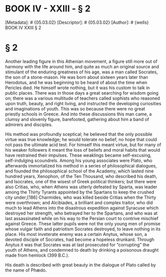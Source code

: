 # BOOK IV - XXIII - § 2
[Metadata]: # {05.03.02}
[Descriptor]: # {05.03.02}
[Author]: # {wells}
BOOK IV
XXIII
§ 2
# § 2
Another leading figure in this Athenian movement, a figure still more out of
harmony with the life around him, and quite as much an original source and
stimulant of the enduring greatness of his age, was a man called Socrates, the
son of a stone-mason. He was born about sixteen years later than Herodotus, and
he was beginning to be heard of about the time when Pericles died. He himself
wrote nothing, but it was his custom to talk in public places. There was in
those days a great searching for wisdom going on; there was a various multitude
of teachers called sophists who reasoned upon truth, beauty, and right living,
and instructed the developing curiosities and imaginations of youth. This was
so because there were no great priestly schools in Greece. And into these
discussions this man came, a clumsy and slovenly figure, barefooted, gathering
about him a band of admirers and disciples.

His method was profoundly sceptical; he believed that the only possible virtue
was true knowledge; he would tolerate no belief, no hope that could not pass
the ultimate acid test. For himself this meant virtue, but for many of his
weaker followers it meant the loss of beliefs and moral habits that would have
restrained their impulses. These weaklings became self-excusing, self-indulging
scoundrels. Among his young associates were Plato, who afterwards immortalized
his method in a series of philosophical dialogues, and founded the
philosophical school of the Academy, which lasted nine hundred years, Xenophon,
of the Ten Thousand, who described his death, and Isocrates, one of the wisest
of Greek political thinkers; but there were also Critias, who, when Athens was
utterly defeated by Sparta, was leader among the Thirty Tyrants appointed by
the Spartans to keep the crushed city under;[186] Charmides, who was killed
beside Critias when the Thirty were overthrown; and Alcibiades, a brilliant and
complex traitor, who did much to lead Athens into the disastrous expedition
against Syracuse which destroyed her strength, who betrayed her to the
Spartans, and who was at last assassinated while on his way to the Persian
court to contrive mischief against Greece. These latter pupils were not the
only young men of promise whose vulgar faith and patriotism Socrates destroyed,
to leave nothing in its place. His most inveterate enemy was a certain Anytus,
whose son, a devoted disciple of Socrates, had become a hopeless drunkard.
Through Anytus it was that Socrates was at last prosecuted for “corrupting” the
youth of Athens, and condemned to death by drinking a poisonous draught made
from hemlock (399 B.C.).

His death is described with great beauty in the dialogue of Plato called by the
name of Phædo.

